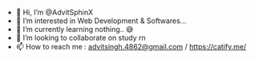 - 👋 Hi, I’m @AdvitSphinX
- 👀 I’m interested in Web Development & Softwares...
- 🌱 I’m currently learning nothing.. 😅
- 💞️ I’m looking to collaborate on study rn
- 📫 How to reach me : advitsingh.4862@gmail.com / https://catify.me/

<!---
AdvitSphinX/AdvitSphinX is a ✨ special ✨ repository because its `README.md` (this file) appears on your GitHub profile.
You can click the Preview link to take a look at your changes.
--->
